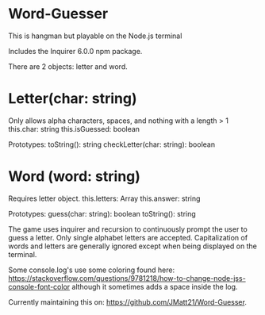 # Word-Guesser
This is hangman but playable on the Node.js terminal

Includes the Inquirer 6.0.0 npm package.

There are 2 objects: letter and word.
# Letter(char: string)
Only allows alpha characters, spaces, and nothing with a length > 1
this.char: string
this.isGuessed: boolean

Prototypes:
toString(): string
checkLetter(char: string): boolean 

# Word (word: string)
Requires letter object. 
this.letters: Array
this.answer: string

Prototypes:
guess(char: string): boolean
toString(): string

The game uses inquirer and recursion to continuously prompt the user to guess a letter.
Only single alphabet letters are accepted.
Capitalization of words and letters are generally ignored except when being displayed on the terminal.

Some console.log's use some coloring found here: https://stackoverflow.com/questions/9781218/how-to-change-node-jss-console-font-color
although it sometimes adds a space inside the log.

Currently maintaining this on: https://github.com/JMatt21/Word-Guesser.
